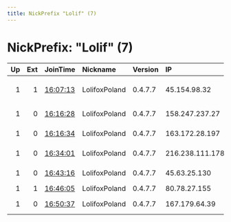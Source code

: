 ```yaml
---
title: NickPrefix "Lolif" (7)
---
```


# NickPrefix: "Lolif" (7)

|   Up |   Ext | JoinTime                                                                                              | Nickname      | Version   | IP              | AS                 | CC   |   ORp |   Dirp | OS    | Contact                |   eFamMembers |
|-----:|------:|:------------------------------------------------------------------------------------------------------|:--------------|:----------|:----------------|:-------------------|:-----|------:|-------:|:------|:-----------------------|--------------:|
|    1 |     1 | [16:07:13](https://nusenu.github.io/OrNetStats/w/relay/4B6A2B943B63BB1EF1F6FAE5696E7D1C73BF9917.html) | LolifoxPoland | 0.4.7.7   | 45.154.98.32    | 1337 Services GmbH | nl   |   443 |      0 | Linux | mocneakcje@asapmail.me |            90 |
|    1 |     0 | [16:16:28](https://nusenu.github.io/OrNetStats/w/relay/DAE5CBA8FDDC0BCFC724C479739D29BBF16153F4.html) | LolifoxPoland | 0.4.7.7   | 158.247.237.27  | AS-CHOOPA          | jp   |   443 |      0 | Linux | mocneakcje@asapmail.me |            90 |
|    1 |     0 | [16:16:34](https://nusenu.github.io/OrNetStats/w/relay/4E4C88C8A076357BD80367AA7E9E9ED04E07EC20.html) | LolifoxPoland | 0.4.7.7   | 163.172.28.197  | ONLINE S.A.S.      | fr   |   443 |      0 | Linux | mocneakcje@asapmail.me |            90 |
|    1 |     0 | [16:34:01](https://nusenu.github.io/OrNetStats/w/relay/799FF5A8CFDDDBF84FCBBB152FA03D1A200BD8E3.html) | LolifoxPoland | 0.4.7.7   | 216.238.111.178 | AS-CHOOPA          | us   |   443 |      0 | Linux | mocneakcje@asapmail.me |            90 |
|    1 |     0 | [16:43:16](https://nusenu.github.io/OrNetStats/w/relay/2F0BB4BF97826BCF42BD367FAA8A0E94D7EBD792.html) | LolifoxPoland | 0.4.7.7   | 45.63.25.130    | AS-CHOOPA          | us   |   443 |      0 | Linux | mocneakcje@asapmail.me |            90 |
|    1 |     1 | [16:46:05](https://nusenu.github.io/OrNetStats/w/relay/5B512F36757898A3C0F6198B9FF7EBB11B4E5F3D.html) | LolifoxPoland | 0.4.7.7   | 80.78.27.155    | ab stract          | se   |   443 |      0 | Linux | mocneakcje@asapmail.me |            90 |
|    1 |     0 | [16:50:37](https://nusenu.github.io/OrNetStats/w/relay/3BA362BA03ACB74D6F3ED03409C020ADCFCC8EE3.html) | LolifoxPoland | 0.4.7.7   | 167.179.64.39   | AS-CHOOPA          | jp   |   443 |      0 | Linux | mocneakcje@asapmail.me |            90 |
